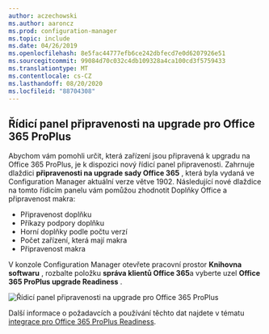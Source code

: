 ```yaml
---
author: aczechowski
ms.author: aaroncz
ms.prod: configuration-manager
ms.topic: include
ms.date: 04/26/2019
ms.openlocfilehash: 8e5fac44777efb6ce242dbfecd7e0d6207926e51
ms.sourcegitcommit: 99084d70c032c4db109328a4ca100cd3f5759433
ms.translationtype: MT
ms.contentlocale: cs-CZ
ms.lasthandoff: 08/20/2020
ms.locfileid: "88704308"
---
```

## <a name="office-365-proplus-upgrade-readiness-dashboard"></a><a name="bkmk_o365"></a> Řídicí panel připravenosti na upgrade pro Office 365 ProPlus

<!--4021125-->
Abychom vám pomohli určit, která zařízení jsou připravená k upgradu na Office 365 ProPlus, je k dispozici nový řídicí panel připravenosti. Zahrnuje dlaždici **připravenosti na upgrade sady Office 365** , která byla vydaná ve Configuration Manager aktuální verze větve 1902. Následující nové dlaždice na tomto řídicím panelu vám pomůžou zhodnotit Doplňky Office a připravenost makra:

- Připravenost doplňku
- Příkazy podpory doplňku
- Horní doplňky podle počtu verzí
- Počet zařízení, která mají makra
- Připravenost makra

V konzole Configuration Manager otevřete pracovní prostor **Knihovna softwaru** , rozbalte položku **správa klientů Office 365**a vyberte uzel **Office 365 ProPlus upgrade Readiness** .

![Řídicí panel připravenosti na upgrade pro Office 365 ProPlus](../../media/4021125-o365-dashboard.png)

Další informace o požadavcích a používání těchto dat najdete v tématu [integrace pro Office 365 ProPlus Readiness](/sccm/sum/deploy-use/office-365-dashboard#bkmk_o365_readiness).